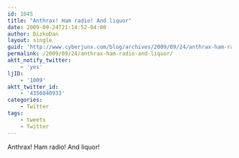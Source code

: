 ```yaml
---
id: 1045
title: "Anthrax! Ham radio! And liquor"
date: 2009-09-24T21:14:52-04:00
author: DizkoDan
layout: single
guid: 'http://www.cyberjunx.com/blog/archives/2009/09/24/anthrax-ham-radio-and-liquor/'
permalink: /2009/09/24/anthrax-ham-radio-and-liquor/
aktt_notify_twitter:
    - 'yes'
ljID:
    - '1009'
aktt_twitter_id:
    - '4356840933'
categories:
    - Twitter
tags:
    - tweets
    - Twitter
---
```


Anthrax! Ham radio! And liquor!